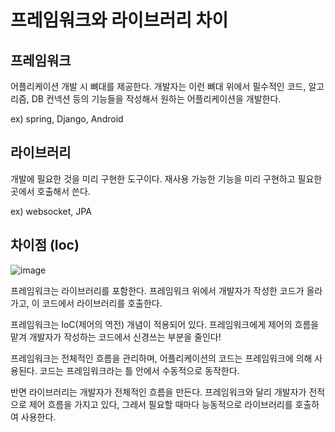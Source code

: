 # 프레임워크와 라이브러리 차이

## 프레임워크
어플리케이션 개발 시 뼈대를 제공한다. 개발자는 이런 뼈대 위에서 필수적인 코드, 알고리즘, DB 컨넥션 등의 기능들을 작성해서 원하는 어플리케이션을 개발한다.

ex) spring, Django, Android


## 라이브러리

개발에 필요한 것을 미리 구현한 도구이다. 재사용 가능한 기능을 미리 구현하고 필요한 곳에서 호출해서 쓴다.

ex) websocket, JPA

## 차이점 (Ioc)

![image](https://user-images.githubusercontent.com/66578746/228144064-b54dc86b-e8b6-4f0f-b3b4-01a22133fa47.png)

프레임워크는 라이브러리를 포함한다. 프레임워크 위에서 개발자가 작성한 코드가 올라가고, 이 코드에서 라이브러리를 호출한다. 

프레임워크는 IoC(제어의 역전) 개념이 적용되어 있다. 프레임워크에게 제어의 흐름을 맡겨 개발자가 작성하는 코드에서 신경쓰는 부분을 줄인다!

프레임워크는 전체적인 흐름을 관리하며, 어플리케이션의 코드는 프레임워크에 의해 사용된다. 코드는 프레임워크라는 틀 안에서 수동적으로 동작한다.

반면 라이브러리는 개발자가 전체적인 흐름을 만든다. 프레임워크와 달리 개발자가 전적으로 제어 흐름을 가지고 있다, 그레서 필요할 때마다 능동적으로 라이브러리를 호출하여 사용한다.


